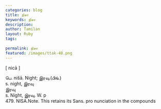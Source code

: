 ```yaml
---
categories: blog
title: நிசா
keywords: நிசா
description: 
author: Tamilan
layout: Ruby
tags: 
 
permalink: நிசா
featured: /images/ttak-48.png
---
```

  
[ nicā ]  
  
பெ. nišā. Night; இரவு.(பிங்.)  
s. night, இரவு  
இரவு  
s. Night, இரவு. W. p  
479. NISA.Note. This retains its Sans. pro nunciation in the compounds